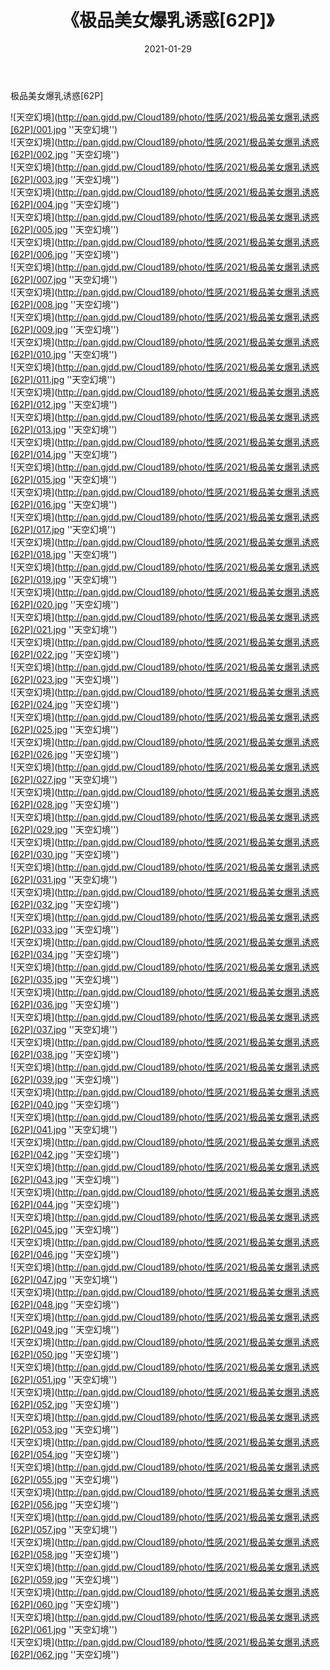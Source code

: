 ﻿---
layout: post
title:  《极品美女爆乳诱惑[62P]》
date:   2021-01-29
img: http://pan.gjdd.pw/Cloud189/photo/性感/2021/极品美女爆乳诱惑[62P]/000.jpg
categories: [美女, 性感, 泳衣]
---

极品美女爆乳诱惑[62P]



![天空幻境](http://pan.gjdd.pw/Cloud189/photo/性感/2021/极品美女爆乳诱惑[62P]/001.jpg ''天空幻境'') <br>
![天空幻境](http://pan.gjdd.pw/Cloud189/photo/性感/2021/极品美女爆乳诱惑[62P]/002.jpg ''天空幻境'') <br>
![天空幻境](http://pan.gjdd.pw/Cloud189/photo/性感/2021/极品美女爆乳诱惑[62P]/003.jpg ''天空幻境'') <br>
![天空幻境](http://pan.gjdd.pw/Cloud189/photo/性感/2021/极品美女爆乳诱惑[62P]/004.jpg ''天空幻境'') <br>
![天空幻境](http://pan.gjdd.pw/Cloud189/photo/性感/2021/极品美女爆乳诱惑[62P]/005.jpg ''天空幻境'') <br>
![天空幻境](http://pan.gjdd.pw/Cloud189/photo/性感/2021/极品美女爆乳诱惑[62P]/006.jpg ''天空幻境'') <br>
![天空幻境](http://pan.gjdd.pw/Cloud189/photo/性感/2021/极品美女爆乳诱惑[62P]/007.jpg ''天空幻境'') <br>
![天空幻境](http://pan.gjdd.pw/Cloud189/photo/性感/2021/极品美女爆乳诱惑[62P]/008.jpg ''天空幻境'') <br>
![天空幻境](http://pan.gjdd.pw/Cloud189/photo/性感/2021/极品美女爆乳诱惑[62P]/009.jpg ''天空幻境'') <br>
![天空幻境](http://pan.gjdd.pw/Cloud189/photo/性感/2021/极品美女爆乳诱惑[62P]/010.jpg ''天空幻境'') <br>
![天空幻境](http://pan.gjdd.pw/Cloud189/photo/性感/2021/极品美女爆乳诱惑[62P]/011.jpg ''天空幻境'') <br>
![天空幻境](http://pan.gjdd.pw/Cloud189/photo/性感/2021/极品美女爆乳诱惑[62P]/012.jpg ''天空幻境'') <br>
![天空幻境](http://pan.gjdd.pw/Cloud189/photo/性感/2021/极品美女爆乳诱惑[62P]/013.jpg ''天空幻境'') <br>
![天空幻境](http://pan.gjdd.pw/Cloud189/photo/性感/2021/极品美女爆乳诱惑[62P]/014.jpg ''天空幻境'') <br>
![天空幻境](http://pan.gjdd.pw/Cloud189/photo/性感/2021/极品美女爆乳诱惑[62P]/015.jpg ''天空幻境'') <br>
![天空幻境](http://pan.gjdd.pw/Cloud189/photo/性感/2021/极品美女爆乳诱惑[62P]/016.jpg ''天空幻境'') <br>
![天空幻境](http://pan.gjdd.pw/Cloud189/photo/性感/2021/极品美女爆乳诱惑[62P]/017.jpg ''天空幻境'') <br>
![天空幻境](http://pan.gjdd.pw/Cloud189/photo/性感/2021/极品美女爆乳诱惑[62P]/018.jpg ''天空幻境'') <br>
![天空幻境](http://pan.gjdd.pw/Cloud189/photo/性感/2021/极品美女爆乳诱惑[62P]/019.jpg ''天空幻境'') <br>
![天空幻境](http://pan.gjdd.pw/Cloud189/photo/性感/2021/极品美女爆乳诱惑[62P]/020.jpg ''天空幻境'') <br>
![天空幻境](http://pan.gjdd.pw/Cloud189/photo/性感/2021/极品美女爆乳诱惑[62P]/021.jpg ''天空幻境'') <br>
![天空幻境](http://pan.gjdd.pw/Cloud189/photo/性感/2021/极品美女爆乳诱惑[62P]/022.jpg ''天空幻境'') <br>
![天空幻境](http://pan.gjdd.pw/Cloud189/photo/性感/2021/极品美女爆乳诱惑[62P]/023.jpg ''天空幻境'') <br>
![天空幻境](http://pan.gjdd.pw/Cloud189/photo/性感/2021/极品美女爆乳诱惑[62P]/024.jpg ''天空幻境'') <br>
![天空幻境](http://pan.gjdd.pw/Cloud189/photo/性感/2021/极品美女爆乳诱惑[62P]/025.jpg ''天空幻境'') <br>
![天空幻境](http://pan.gjdd.pw/Cloud189/photo/性感/2021/极品美女爆乳诱惑[62P]/026.jpg ''天空幻境'') <br>
![天空幻境](http://pan.gjdd.pw/Cloud189/photo/性感/2021/极品美女爆乳诱惑[62P]/027.jpg ''天空幻境'') <br>
![天空幻境](http://pan.gjdd.pw/Cloud189/photo/性感/2021/极品美女爆乳诱惑[62P]/028.jpg ''天空幻境'') <br>
![天空幻境](http://pan.gjdd.pw/Cloud189/photo/性感/2021/极品美女爆乳诱惑[62P]/029.jpg ''天空幻境'') <br>
![天空幻境](http://pan.gjdd.pw/Cloud189/photo/性感/2021/极品美女爆乳诱惑[62P]/030.jpg ''天空幻境'') <br>
![天空幻境](http://pan.gjdd.pw/Cloud189/photo/性感/2021/极品美女爆乳诱惑[62P]/031.jpg ''天空幻境'') <br>
![天空幻境](http://pan.gjdd.pw/Cloud189/photo/性感/2021/极品美女爆乳诱惑[62P]/032.jpg ''天空幻境'') <br>
![天空幻境](http://pan.gjdd.pw/Cloud189/photo/性感/2021/极品美女爆乳诱惑[62P]/033.jpg ''天空幻境'') <br>
![天空幻境](http://pan.gjdd.pw/Cloud189/photo/性感/2021/极品美女爆乳诱惑[62P]/034.jpg ''天空幻境'') <br>
![天空幻境](http://pan.gjdd.pw/Cloud189/photo/性感/2021/极品美女爆乳诱惑[62P]/035.jpg ''天空幻境'') <br>
![天空幻境](http://pan.gjdd.pw/Cloud189/photo/性感/2021/极品美女爆乳诱惑[62P]/036.jpg ''天空幻境'') <br>
![天空幻境](http://pan.gjdd.pw/Cloud189/photo/性感/2021/极品美女爆乳诱惑[62P]/037.jpg ''天空幻境'') <br>
![天空幻境](http://pan.gjdd.pw/Cloud189/photo/性感/2021/极品美女爆乳诱惑[62P]/038.jpg ''天空幻境'') <br>
![天空幻境](http://pan.gjdd.pw/Cloud189/photo/性感/2021/极品美女爆乳诱惑[62P]/039.jpg ''天空幻境'') <br>
![天空幻境](http://pan.gjdd.pw/Cloud189/photo/性感/2021/极品美女爆乳诱惑[62P]/040.jpg ''天空幻境'') <br>
![天空幻境](http://pan.gjdd.pw/Cloud189/photo/性感/2021/极品美女爆乳诱惑[62P]/041.jpg ''天空幻境'') <br>
![天空幻境](http://pan.gjdd.pw/Cloud189/photo/性感/2021/极品美女爆乳诱惑[62P]/042.jpg ''天空幻境'') <br>
![天空幻境](http://pan.gjdd.pw/Cloud189/photo/性感/2021/极品美女爆乳诱惑[62P]/043.jpg ''天空幻境'') <br>
![天空幻境](http://pan.gjdd.pw/Cloud189/photo/性感/2021/极品美女爆乳诱惑[62P]/044.jpg ''天空幻境'') <br>
![天空幻境](http://pan.gjdd.pw/Cloud189/photo/性感/2021/极品美女爆乳诱惑[62P]/045.jpg ''天空幻境'') <br>
![天空幻境](http://pan.gjdd.pw/Cloud189/photo/性感/2021/极品美女爆乳诱惑[62P]/046.jpg ''天空幻境'') <br>
![天空幻境](http://pan.gjdd.pw/Cloud189/photo/性感/2021/极品美女爆乳诱惑[62P]/047.jpg ''天空幻境'') <br>
![天空幻境](http://pan.gjdd.pw/Cloud189/photo/性感/2021/极品美女爆乳诱惑[62P]/048.jpg ''天空幻境'') <br>
![天空幻境](http://pan.gjdd.pw/Cloud189/photo/性感/2021/极品美女爆乳诱惑[62P]/049.jpg ''天空幻境'') <br>
![天空幻境](http://pan.gjdd.pw/Cloud189/photo/性感/2021/极品美女爆乳诱惑[62P]/050.jpg ''天空幻境'') <br>
![天空幻境](http://pan.gjdd.pw/Cloud189/photo/性感/2021/极品美女爆乳诱惑[62P]/051.jpg ''天空幻境'') <br>
![天空幻境](http://pan.gjdd.pw/Cloud189/photo/性感/2021/极品美女爆乳诱惑[62P]/052.jpg ''天空幻境'') <br>
![天空幻境](http://pan.gjdd.pw/Cloud189/photo/性感/2021/极品美女爆乳诱惑[62P]/053.jpg ''天空幻境'') <br>
![天空幻境](http://pan.gjdd.pw/Cloud189/photo/性感/2021/极品美女爆乳诱惑[62P]/054.jpg ''天空幻境'') <br>
![天空幻境](http://pan.gjdd.pw/Cloud189/photo/性感/2021/极品美女爆乳诱惑[62P]/055.jpg ''天空幻境'') <br>
![天空幻境](http://pan.gjdd.pw/Cloud189/photo/性感/2021/极品美女爆乳诱惑[62P]/056.jpg ''天空幻境'') <br>
![天空幻境](http://pan.gjdd.pw/Cloud189/photo/性感/2021/极品美女爆乳诱惑[62P]/057.jpg ''天空幻境'') <br>
![天空幻境](http://pan.gjdd.pw/Cloud189/photo/性感/2021/极品美女爆乳诱惑[62P]/058.jpg ''天空幻境'') <br>
![天空幻境](http://pan.gjdd.pw/Cloud189/photo/性感/2021/极品美女爆乳诱惑[62P]/059.jpg ''天空幻境'') <br>
![天空幻境](http://pan.gjdd.pw/Cloud189/photo/性感/2021/极品美女爆乳诱惑[62P]/060.jpg ''天空幻境'') <br>
![天空幻境](http://pan.gjdd.pw/Cloud189/photo/性感/2021/极品美女爆乳诱惑[62P]/061.jpg ''天空幻境'') <br>
![天空幻境](http://pan.gjdd.pw/Cloud189/photo/性感/2021/极品美女爆乳诱惑[62P]/062.jpg ''天空幻境'') <br>